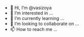 - 👋 Hi, I’m @vasizoya
- 👀 I’m interested in ...
- 🌱 I’m currently learning ...
- 💞️ I’m looking to collaborate on ...
- 📫 How to reach me ...

<!---
vasizoya/vasizoya is a ✨ special ✨ repository because its `README.md` (this file) appears on your GitHub profile.
You can click the Preview link to take a look at your changes.
--->
